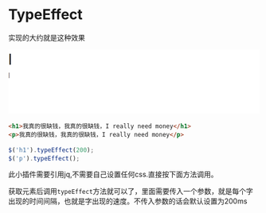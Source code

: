 # TypeEffect

实现的大约就是这种效果

![gif1](images/gif1.gif)


```html
<h1>我真的很缺钱，我真的很缺钱，I really need money</h1>
<p>我真的很缺钱，我真的很缺钱，I really need money</p>
```

```js
$('h1').typeEffect(200);
$('p').typeEffect();
```

此小插件需要引用jq,不需要自己设置任何css.直接按下面方法调用。

获取元素后调用``typeEffect``方法就可以了，里面需要传入一个参数，就是每个字出现的时间间隔，也就是字出现的速度。不传入参数的话会默认设置为200ms
